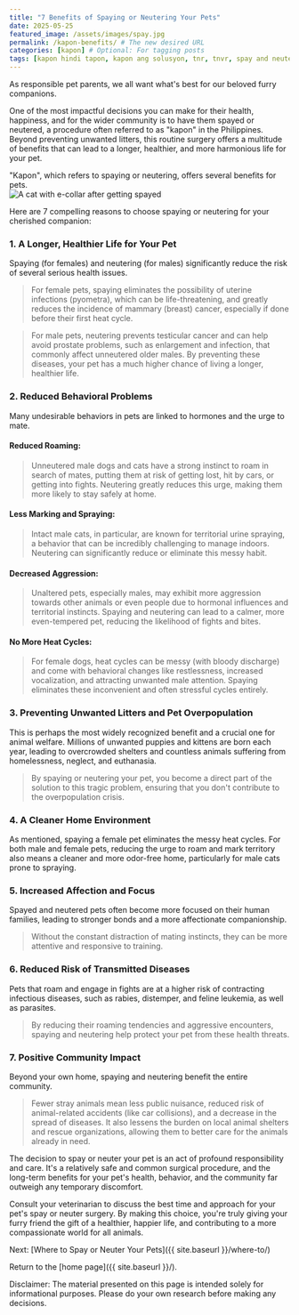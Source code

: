 ```yaml
---
title: "7 Benefits of Spaying or Neutering Your Pets"
date: 2025-05-25
featured_image: /assets/images/spay.jpg
permalink: /kapon-benefits/ # The new desired URL
categories: [kapon] # Optional: For tagging posts
tags: [kapon hindi tapon, kapon ang solusyon, tnr, tnvr, spay and neuter] # Optional: More specific keywords
---
```

As responsible pet parents, we all want what's best for our beloved furry companions. 

One of the most impactful decisions you can make for their health, happiness, and for the wider community is to have them spayed or neutered, a procedure often referred to as "kapon" in the Philippines. Beyond preventing unwanted litters, this routine surgery offers a multitude of benefits that can lead to a longer, healthier, and more harmonious life for your pet.

<div class="info-box">
"Kapon", which refers to spaying or neutering, offers several benefits for pets. 
</div>

<img src="{{'/assets/images/spay.jpg'|relative_url}}" alt="A cat with e-collar after getting spayed">

Here are 7 compelling reasons to choose spaying or neutering for your cherished companion:
### 1. A Longer, Healthier Life for Your Pet
Spaying (for females) and neutering (for males) significantly reduce the risk of several serious health issues.

> For female pets, spaying eliminates the possibility of uterine infections (pyometra), which can be life-threatening, and greatly reduces the incidence of mammary (breast) cancer, especially if done before their first heat cycle.

> For male pets, neutering prevents testicular cancer and can help avoid prostate problems, such as enlargement and infection, that commonly affect unneutered older males. By preventing these diseases, your pet has a much higher chance of living a longer, healthier life.

### 2. Reduced Behavioral Problems
Many undesirable behaviors in pets are linked to hormones and the urge to mate.

#### Reduced Roaming: 
> Unneutered male dogs and cats have a strong instinct to roam in search of mates, putting them at risk of getting lost, hit by cars, or getting into fights. Neutering greatly reduces this urge, making them more likely to stay safely at home.

#### Less Marking and Spraying: 
> Intact male cats, in particular, are known for territorial urine spraying, a behavior that can be incredibly challenging to manage indoors. Neutering can significantly reduce or eliminate this messy habit.

#### Decreased Aggression: 
> Unaltered pets, especially males, may exhibit more aggression towards other animals or even people due to hormonal influences and territorial instincts. Spaying and neutering can lead to a calmer, more even-tempered pet, reducing the likelihood of fights and bites.

#### No More Heat Cycles: 
> For female dogs, heat cycles can be messy (with bloody discharge) and come with behavioral changes like restlessness, increased vocalization, and attracting unwanted male attention. Spaying eliminates these inconvenient and often stressful cycles entirely.

### 3. Preventing Unwanted Litters and Pet Overpopulation
This is perhaps the most widely recognized benefit and a crucial one for animal welfare. Millions of unwanted puppies and kittens are born each year, leading to overcrowded shelters and countless animals suffering from homelessness, neglect, and euthanasia.

> By spaying or neutering your pet, you become a direct part of the solution to this tragic problem, ensuring that you don't contribute to the overpopulation crisis.

### 4. A Cleaner Home Environment
As mentioned, spaying a female pet eliminates the messy heat cycles. For both male and female pets, reducing the urge to roam and mark territory also means a cleaner and more odor-free home, particularly for male cats prone to spraying.

### 5. Increased Affection and Focus
Spayed and neutered pets often become more focused on their human families, leading to stronger bonds and a more affectionate companionship.

> Without the constant distraction of mating instincts, they can be more attentive and responsive to training.

### 6. Reduced Risk of Transmitted Diseases
Pets that roam and engage in fights are at a higher risk of contracting infectious diseases, such as rabies, distemper, and feline leukemia, as well as parasites.

> By reducing their roaming tendencies and aggressive encounters, spaying and neutering help protect your pet from these health threats.

### 7. Positive Community Impact
Beyond your own home, spaying and neutering benefit the entire community.

> Fewer stray animals mean less public nuisance, reduced risk of animal-related accidents (like car collisions), and a decrease in the spread of diseases. It also lessens the burden on local animal shelters and rescue organizations, allowing them to better care for the animals already in need.

The decision to spay or neuter your pet is an act of profound responsibility and care. It's a relatively safe and common surgical procedure, and the long-term benefits for your pet's health, behavior, and the community far outweigh any temporary discomfort. 

Consult your veterinarian to discuss the best time and approach for your pet's spay or neuter surgery. By making this choice, you're truly giving your furry friend the gift of a healthier, happier life, and contributing to a more compassionate world for all animals.

Next: [Where to Spay or Neuter Your Pets]({{ site.baseurl }}/where-to/)

Return to the [home page]({{ site.baseurl }}/).

<div class="info-box">
Disclaimer: The material presented on this page is intended solely for informational purposes. Please do your own research before making any decisions.
</div>
